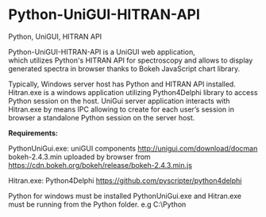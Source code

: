 # Python-UniGUI-HITRAN-API
 Python, UniGUI, HITRAN API
 
Python-UniGUI-HITRAN-API is a UniGUI web application,  
which utilizes Python's HITRAN API for spectroscopy and allows to display  
generated spectra in browser thanks to Bokeh JavaScript chart library. 

Typically, Windows server host has Python and HITRAN API installed.  
Hitran.exe is a windows application utilizing Python4Delphi library to access Python session on the host. 
UniGui server application interacts with Hitran.exe by means IPC allowing to create for each 
user’s session in browser a standalone Python session on the server host. 


<b>Requirements:</b>

PythonUniGui.exe:
uniGUI components  http://unigui.com/download/docman
bokeh-2.4.3.min    uploaded by browser from https://cdn.bokeh.org/bokeh/release/bokeh-2.4.3.min.js 

Hitran.exe:
Python4Delphi      https://github.com/pyscripter/python4delphi

Python for windows must be installed
PythonUniGui.exe and Hitran.exe must be running from the Python folder. e.g C:\Python
